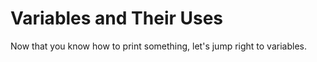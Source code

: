 # Variables and Their Uses

Now that you know how to print something, let's jump right to variables.